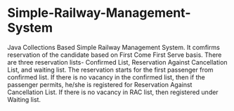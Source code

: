 # Simple-Railway-Management-System
Java Collections Based Simple Railway Management System.
It comfirms reservation of the candidate based on First Come First Serve basis.
There are three reservation lists- Confirmed List, Reservation Against Cancellation List, and waiting list.
The reservation starts for the first passenger from confirmed list. If there is no vacancy in the confirmed list, then if the passenger permits, he/she is registered for Reservation Against Cancellation List. If there is no vacancy in RAC list, then registered under Waiting list.

